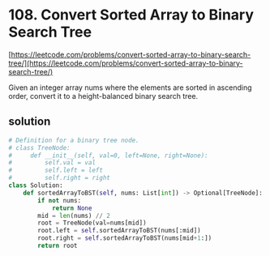 # 108. Convert Sorted Array to Binary Search Tree
[https://leetcode.com/problems/convert-sorted-array-to-binary-search-tree/](https://leetcode.com/problems/convert-sorted-array-to-binary-search-tree/)

Given an integer array nums where the elements are sorted in ascending order, convert it to a 
height-balanced binary search tree.

## solution

```python
# Definition for a binary tree node.
# class TreeNode:
#     def __init__(self, val=0, left=None, right=None):
#         self.val = val
#         self.left = left
#         self.right = right
class Solution:
    def sortedArrayToBST(self, nums: List[int]) -> Optional[TreeNode]:
        if not nums:
            return None
        mid = len(nums) // 2
        root = TreeNode(val=nums[mid])
        root.left = self.sortedArrayToBST(nums[:mid])
        root.right = self.sortedArrayToBST(nums[mid+1:])
        return root
```
